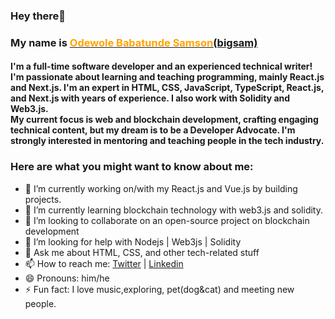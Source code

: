 ### Hey there👋
<h3> My name is <a href="https://x.com/big_sam29"><span style="color: orange;">Odewole Babatunde Samson</span>(bigsam)</a></h3>

<h4>
I'm a full-time software developer and an experienced technical writer! I'm passionate about learning and teaching programming, mainly React.js and Next.js. I'm an expert in HTML, CSS, JavaScript, TypeScript, React.js, and Next.js with years of experience. I also work with Solidity and Web3.js.<br> My current focus is web and blockchain development, crafting engaging technical content, but my dream is to be a Developer Advocate.  I'm strongly interested in mentoring and teaching people in the tech industry.
</h4>

<h3>Here are what you might want to know about me:</h3>

- 🔭 I’m currently working on/with my React.js and Vue.js by building projects.
- 🌱 I’m currently learning blockchain technology with web3.js and solidity.
- 👯 I’m looking to collaborate on an open-source project on blockchain development
- 🤔 I’m looking for help with Nodejs | Web3js | Solidity
- 💬 Ask me about HTML, CSS, and other tech-related stuff
- 📫 How to reach me: <a href="http://twitter.com/big_sam29">Twitter</a> | <a href="https://www.linkedin.com/in/babatunde-samson">Linkedin</a> 
- 😄 Pronouns: him/he
- ⚡ Fun fact: I love music,exploring, pet(dog&cat) and meeting new people.

